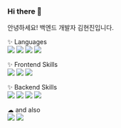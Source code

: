 <div align="left"> 

### Hi there 👋 
안녕하세요! 백엔드 개발자 김현진입니다.

✨ Languages
<br/>
<img src="https://img.shields.io/badge/JAVA-C70D2C?style=for-the-badge&logo=java&logoColor=white">
<img src="https://img.shields.io/badge/C-A8B9CC?style=for-the-badge&logo=C&logoColor=white">
<img src="https://img.shields.io/badge/PYTHON-3776AB?style=for-the-badge&logo=Python&logoColor=white">
<img src="https://img.shields.io/badge/OCAML-EC6813?style=for-the-badge&logo=Ocaml&logoColor=white">

✨ Frontend Skills
<br/>
<img src="https://img.shields.io/badge/HTML5-E34F26?style=for-the-badge&logo=Html5&logoColor=white">
<img src="https://img.shields.io/badge/CSS3-1572B6?style=for-the-badge&logo=CSS3&logoColor=white">
<img src="https://img.shields.io/badge/JAVASCRIPT-F7DF1E?style=for-the-badge&logo=Javascript&logoColor=white">

✨ Backend Skills
<br/>
<img src="https://img.shields.io/badge/MySQL-4479A1?style=for-the-badge&logo=MySQL&logoColor=white">
<img src="https://img.shields.io/badge/ORACLE-4479A1?style=for-the-badge&logo=Oracle&logoColor=white">
<img src="https://img.shields.io/badge/SPRINGBOOT-6DB33F?style=for-the-badge&logo=SpringBoot&logoColor=white">
<img src="https://img.shields.io/badge/SPRING-6DB33F?style=for-the-badge&logo=Spring&logoColor=white">

☁ and also
<br/>
<img src="https://img.shields.io/badge/AWS-232F3E?style=for-the-badge&logo=Amazon AWS&logoColor=white">
<img src="https://img.shields.io/badge/github-181717?style=for-the-badge&logo=github&logoColor=white">
<br/>
